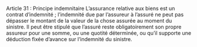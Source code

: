 Article 31 : Principe indemnitaire
L’assurance relative aux biens est un contrat d’indemnité ; l’indemnité due par l’assureur à l’assuré ne peut pas dépasser le montant de la valeur de la chose assurée au moment du sinistre.
Il peut être stipulé que l’assuré reste obligatoirement son propre assureur pour une somme, ou une quotité déterminée, ou qu’il supporte une déduction fixée d’avance sur l’indemnité du sinistre.